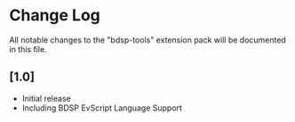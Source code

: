 # Change Log

All notable changes to the "bdsp-tools" extension pack will be documented in this file.

## [1.0]

- Initial release
- Including BDSP EvScript Language Support
